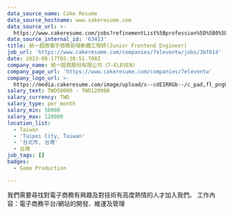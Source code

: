 ```yaml
---
data_source_name: Cake Resume
data_source_hostname: www.cakeresume.com
data_source_url: >-
  https://www.cakeresume.com/jobs?refinementList%5Bprofession%5D%5B0%5D=game-production&range%5Bsalary_range%5D%5Bmin%5D=100000
data_source_internal_id: '63413'
title: 統一超商電子商務前端軟體工程師(Junior Frontend Engineer)
job_url: 'https://www.cakeresume.com/companies/7eleventw/jobs/3bf614'
date: 2023-08-17T05:30:51.708Z
company_name: 統一超商股份有限公司（7-ELEVEN)
company_page_url: 'https://www.cakeresume.com/companies/7eleventw'
company_logo_url: >-
  https://media.cakeresume.com/image/upload/s--cdEIRRGb--/c_pad,fl_png8,h_200,w_200/v1645008976/dc2s6oq4ungj2mqusocp.png
salary_text: TWD50000 - TWD120000
salary_currency: TWD
salary_type: per_month
salary_min: 50000
salary_max: 120000
location_list:
  - Taiwan
  - 'Taipei City, Taiwan'
  - '台北市, 台灣'
  - 台灣
job_tags: []
badges:
  - Game Production

---
```


我們需要尋找對電子商務有興趣及對技術有高度熱情的人才加入我們。 工作內容：電子商務平台/網站的開發、維運及管理
